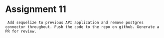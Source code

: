 # Assignment 11
 	 Add sequelize to previous API application and remove postgres connector throughout. Push the code to the repo on github. Generate a PR for review.

